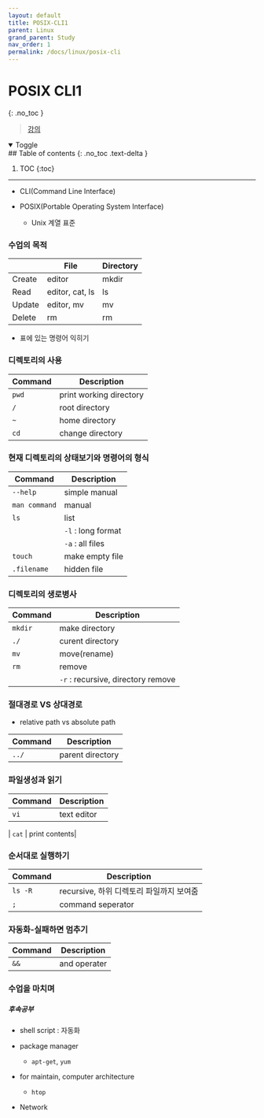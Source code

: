```yaml
---
layout: default
title: POSIX-CLI1
parent: Linux
grand_parent: Study
nav_order: 1
permalink: /docs/linux/posix-cli
---
```


# POSIX CLI1
{: .no_toc }

> [강의](https://opentutorials.org/module/3747)

<details open markdown="block">
  <summary>
    Toggle
  </summary>
## Table of contents
{: .no_toc .text-delta }

1. TOC
{:toc}
</details>

---

- CLI(Command Line Interface)

- POSIX(Portable Operating System Interface)

	- Unix 계열 표준

### 수업의 목적

|        | File            | Directory |
|--------|-----------------|-----------|
| Create | editor          | mkdir     |
| Read   | editor, cat, ls | ls        |
| Update | editor, mv      | mv        |
| Delete | rm              | rm        |

- 표에 있는 명령어 익히기

### 디렉토리의 사용

| Command | Description             |
|---------|-------------------------|
| `pwd`   | print working directory |
| `/`     | root directory          |
| `~`     | home directory          |
| `cd`    | change directory        |

### 현재 디렉토리의 상태보기와 명령어의 형식

| Command       | Description        |
|---------------|--------------------|
| `--help`      | simple manual      |
| `man command` | manual             |
| `ls`          | list               |
|               | `-l` : long format |
|               | `-a` : all files   |
| `touch`       | make empty file    |
| `.filename`   | hidden file        |

### 디렉토리의 생로병사

| Command | Description                        |
|---------|------------------------------------|
| `mkdir` | make directory                     |
| `./`    | curent directory                   |
| `mv`    | move(rename)                       |
| `rm`    | remove                             |
|         | `-r` : recursive, directory remove |

### 절대경로 VS 상대경로

- relative path vs absolute path

| Command | Description      |
|---------|------------------|
| `../`   | parent directory |

### 파일생성과 읽기

| Command | Description |
|---------|-------------|
| `vi`    | text editor |

| `cat` | print contents|

### 순서대로 실행하기

| Command | Description                              |
|---------|------------------------------------------|
| `ls -R` | recursive, 하위 디렉토리 파일까지 보여줌 |
| `;`     | command seperator                        |

### 자동화-실패하면 멈추기

| Command | Description  |
|---------|--------------|
| `&&`    | and operater |

### 수업을 마치며

##### 후속공부

- shell script : 자동화

- package manager

	- `apt-get`, `yum`

- for maintain, computer architecture

	- `htop`

- Network

